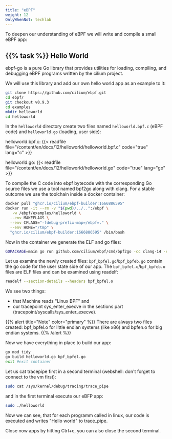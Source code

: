 ```yaml
---
title: "eBPF"
weight: 12
OnlyWhenNot: techlab
---
```


To deepen our understanding of eBPF we will write and compile a small eBPF app:


## {{% task %}} Hello World

ebpf-go is a pure Go library that provides utilities for loading, compiling, and debugging eBPF programs written by the cilium project.

We will use this library and add our own hello world app as an example to it:

```bash
git clone https://github.com/cilium/ebpf.git
cd ebpf/
git checkout v0.9.3
cd examples
mkdir helloworld
cd helloworld
```

In the `helloworld` directory create two files named `helloworld.bpf.c` (eBPF code) and `helloworld.go` (loading, user side):

helloworld.bpf.c:
{{< readfile file="/content/en/docs/12/helloworld/helloworld.bpf.c" code="true" lang="c" >}}

helloworld.go:
{{< readfile file="/content/en/docs/12/helloworld/helloworld.go" code="true" lang="go" >}}


To compile the C code into ebpf bytecode with the corresponding Go source files we use a tool named bpf2go along with clang.
For a stable outcome we use the toolchain inside a docker container:

```bash
docker pull "ghcr.io/cilium/ebpf-builder:1666886595"
docker run -it --rm -v "$(pwd)/../..":/ebpf \
   -w /ebpf/examples/helloworld \
  --env MAKEFLAGS \
  --env CFLAGS="-fdebug-prefix-map=/ebpf=." \
  --env HOME="/tmp" \
  "ghcr.io/cilium/ebpf-builder:1666886595" /bin/bash
```
Now in the container we generate the ELF and go files:
```bash
GOPACKAGE=main go run github.com/cilium/ebpf/cmd/bpf2go -cc clang-14 -cflags '-O2 -g -Wall -Werror' bpf helloworld.bpf.c -- -I../headers
```

Let us examine the newly created files: `bpf_bpfel.go`/`bpf_bpfeb.go` contain the go code for the user state side of our app.
The `bpf_bpfel.o`/`bpf_bpfeb.o` files are ELF files and can be examined using readelf:

```bash
readelf --section-details --headers bpf_bpfel.o
```

We see two things:

* that Machine reads "Linux BPF" and
* our tracepoint sys_enter_execve in the sections part (tracepoint/syscalls/sys_enter_execve).


{{% alert title="Note" color="primary" %}}
There are always two files created: bpf_bpfel.o for little endian systems (like x86) and bpfen.o for big endian systems.
{{% /alert %}}

Now we have everything in place to build our app:


```bash
go mod tidy
go build helloworld.go bpf_bpfel.go
exit #exit container
```

Let us cat tracepipe first in a second terminal (webshell: don't forget to connect to the vm first):

```bash
sudo cat /sys/kernel/debug/tracing/trace_pipe
```

and in the first terminal execute our eBFP app:

```bash
sudo ./helloworld
```

Now we can see, that for each programm called in linux, our code is executed and writes "Hello world" to trace_pipe.

Close now apps by hitting Ctrl+c, you can also close the second terminal.
